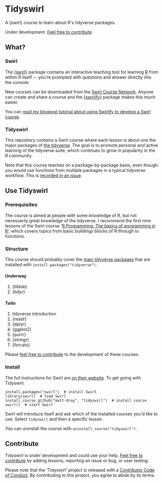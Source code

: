 # Tidyswirl

A {swirl} course to learn about R's tidyverse packages.

Under development. [Feel free to contribute](https://github.com/matt-dray/tidyswirl/blob/master/CONTRIBUTING.md).

## What?

### Swirl

The [{swirl}](https://swirlstats.com/) package contains an interactive teaching tool for learning [R](https://www.r-project.org/about.html) from within R itself -- you're prompted with questions and answer directly into the console.

New courses can be downloaded from the [Swirl Course Network](http://swirlstats.com/scn/). Anyone can create and share a course and the [{swirlify}](http://swirlstats.com/swirlify/) package makes this much easier.

You can [read my blogpost tutorial about using Swirlify to develop a Swirl course](https://www.rostrum.blog/2019/05/10/swirlify/).

### Tidyswirl

This repository contains a Swirl course where each lesson is about one the major packages of [the tidyverse](https://www.tidyverse.org/). The goal is to promote personal and active learning of the tidyverse suite, which continues to grow in popularity in the R community.

Note that this course teaches on a package-by-package basis, even though you would use functions from multiple packages in a typical tidyverse workflow. This is [recorded in an issue](https://github.com/matt-dray/tidyswirl/issues/6).

## Use Tidyswirl

### Prerequisites

The course is aimed at people with some knowledge of R, but not necessarily great knowledge of the tidyverse. I recommend the first nine lessons of the Swirl course '[R Programming: The basics of programming in R](http://swirlstats.com/scn/rprog.html)', which covers topics from basic buildings blocks of R through to functions.

### Structure

This course should probably cover the [main tidyverse packages](https://www.tidyverse.org/packages/) that are installed with `install.packages("tidyverse")`.

#### Underway

1. {tibble}
1. {tidyr}

#### Todo

1. tidyverse introduction
1. {readr}
1. {dplyr}
1. {ggplot2}
1. {purrr}
1. {stringr}
1. {forcats}

Please [feel free to contribute](https://github.com/matt-dray/tidyswirl/blob/master/CONTRIBUTING.md) to the development of these courses.

### Install

The full instructions for Swirl are [on their website](https://swirlstats.com/students.html). To get going with Tidyswirl:

```{r}
install.packages("swirl")  # install Swirl
library(swirl)  # load Swirl
install_course_github("matt-dray", "tidyswirl")  # install course
swirl()  # start Swirl
```

Swirl will introduce itself and ask which of the installed courses you'd like to use. Select `tidyswirl` and then a specific lesson.

You can uninstall the course with `uninstall_course("tidyswirl")`.

## Contribute

Tidyswirl is under development and could use your help. [Feel free to contribute](https://github.com/matt-dray/tidyswirl/blob/master/CONTRIBUTING.md) by adding lessons, reporting an issue or bug, or user testing.

Please note that the 'Tidyswirl' project is released with a [Contributor Code of Conduct](CODE_OF_CONDUCT.md). By contributing to this project, you agree to abide by its terms.